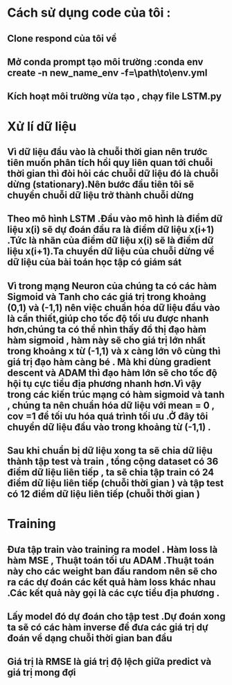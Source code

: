 # Cách sử dụng code của tôi : 
## Clone respond của tôi về 
## Mở conda prompt tạo môi trường :conda env create -n new_name_env -f=\path\to\env.yml
## Kích hoạt môi trường vừa tạo , chạy file LSTM.py
# Xử lí dữ liệu 
## Vì dữ liệu đầu vào là chuỗi thời gian nên trước tiên muốn phân tích hồi quy liên quan tới chuỗi thời gian thì đòi hỏi các chuỗi dữ liệu đó là chuỗi dừng (stationary).Nên bước đầu tiên tôi sẽ chuyển chuỗi dữ liệu trở thành chuỗi dừng 

## Theo mô hình LSTM .Đầu vào mô hình là điểm dữ liệu x(i) sẽ dự đoán đầu ra là điểm dữ liệu x(i+1) .Tức là nhãn của điểm dữ liệu x(i) sẽ là điểm dữ liệu x(i+1).Ta chuyển dữ liệu của chuỗi dừng về dữ liệu của bài toán học tập có giám sát 

## Vì trong mạng Neuron của chúng ta có các hàm Sigmoid và Tanh cho các giá trị trong khoảng (0,1) và (-1,1) nên việc chuẩn hóa dữ liệu đầu vào là cần thiết,giúp cho tốc độ tối ưu được nhanh hơn,chúng ta có thể nhìn thấy đồ thị đạo hàm hàm sigmoid , hàm này sẽ cho giá trị lớn nhất trong khoảng x từ (-1,1) và x càng lớn vô cùng thì giá trị đạo hàm càng bé . Mà khi dùng gradient descent và ADAM thì đạo hàm lớn sẽ cho tốc độ hội tụ cực tiểu địa phương nhanh hơn.Vì vậy trong các kiến trúc mạng có hàm sigmoid và tanh , chúng ta nên chuẩn hóa dữ liệu với mean = 0 , cov =1 để tối ưu hóa quá trình tối ưu .Ở đây tôi chuyển dữ liệu đầu vào trong khoảng từ (-1,1) .

## Sau khi chuẩn bị dữ liệu xong ta sẽ chia dữ liệu thành tập test và train , tổng cộng dataset có 36 điểm dữ liệu liên tiếp , ta sẽ chia tập train có 24 điểm dữ liệu liên tiếp (chuỗi thời gian ) và tập test có 12 điểm dữ liệu liên tiếp (chuỗi thời gian )

# Training
## Đưa tập train vào training ra model . Hàm loss là hàm MSE , Thuật toán tối ưu ADAM .Thuật toán này cho các weight ban đầu random nên sẽ cho ra các dự đoán các kết quả hàm loss khác nhau .Các kết quả này gọi là các cực tiểu địa phương .

## Lấy model đó dự đoán cho tập test .Dự đoán xong ta sẽ có các hàm inverse để đưa các giá trị dự đoán về dạng chuỗi thời gian ban đầu 

## Giá trị là RMSE là giá trị độ lệch giữa predict và giá trị mong đợi 
